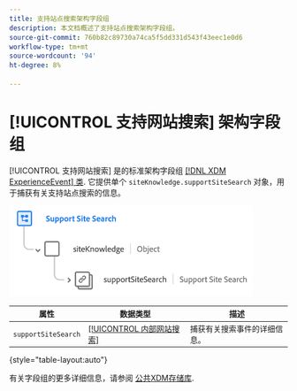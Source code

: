 ```yaml
---
title: 支持站点搜索架构字段组
description: 本文档概述了支持站点搜索架构字段组。
source-git-commit: 760b82c89730a74ca5f5dd331d543f43eec1e0d6
workflow-type: tm+mt
source-wordcount: '94'
ht-degree: 8%

---
```


# [!UICONTROL 支持网站搜索] 架构字段组

[!UICONTROL 支持网站搜索] 是的标准架构字段组 [[!DNL XDM ExperienceEvent] 类](../../classes/experienceevent.md). 它提供单个 `siteKnowledge.supportSiteSearch` 对象，用于捕获有关支持站点搜索的信息。

![](../../images/field-groups/support-site-search.png)

| 属性 | 数据类型 | 描述 |
| --- | --- | --- |
| `supportSiteSearch` | [[!UICONTROL 内部网站搜索]](../../data-types/internal-site-search.md) | 捕获有关搜索事件的详细信息。 |

{style=&quot;table-layout:auto&quot;}

有关字段组的更多详细信息，请参阅 [公共XDM存储库](https://github.com/adobe/xdm/blob/master/docs/reference/fieldgroups/experience-event/experienceevent-support-site-search.schema.json).
